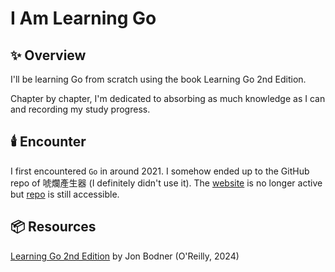 # I Am Learning Go

## ✨ Overview

I'll be learning Go from scratch using the book Learning Go 2nd Edition.

Chapter by chapter, I'm dedicated to absorbing as much knowledge as I can and recording my study progress.

## 🕯️ Encounter

I first encountered `Go` in around 2021. I somehow ended up to the GitHub repo of 唬爛產生器 (I definitely didn't use it).
The [website](https://howtobullshit.me) is no longer active but [repo](https://github.com/StillFantastic/bullshit) is still accessible.

## 📦 Resources

[Learning Go 2nd Edition](https://www.oreilly.com/library/view/learning-go-2nd/9781098139285/) by Jon Bodner (O'Reilly, 2024)
